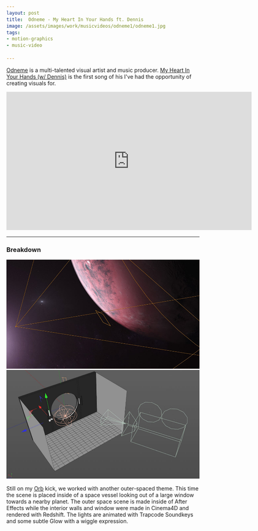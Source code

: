 ```yaml
---
layout: post
title:  Odneme - My Heart In Your Hands ft. Dennis
image: /assets/images/work/musicvideos/odneme1/odneme1.jpg
tags:
- motion-graphics
- music-video

---
```

[Odneme](https://soundcloud.com/odneme) is a multi-talented visual artist and music producer. [My Heart In Your Hands (w/ Dennis)](https://soundcloud.com/odneme/odneme-dennis-that-familiar-feeling/s-Wn7Vy) is the first song of his I've had the opportunity of creating visuals for.

<div class="vid"><iframe width="640" height="360" src="https://www.youtube-nocookie.com/embed/Y40AcClgP0E?controls=1&amp;showinfo=0" frameborder="0" allowfullscreen></iframe></div>

---

### Breakdown
<div class="gallery-box">
  <div class="gallery">
    <img src="/assets/images/work/musicvideos/odneme1/ae-breakdown-1.jpg">
    <img src="/assets/images/work/musicvideos/odneme1/c4d-breakdown-1.jpg">
  </div>
</div>

Still on my [Orb](http://slykuiper.com/white-katana-sorcerer) kick, we worked with another outer-spaced theme. This time the scene is placed inside of a space vessel looking out of a large window towards a nearby planet. The outer space scene is made inside of After Effects while the interior walls and window were made in Cinema4D and rendered with Redshift. The lights are animated with Trapcode Soundkeys and some subtle Glow with a wiggle expression. 

